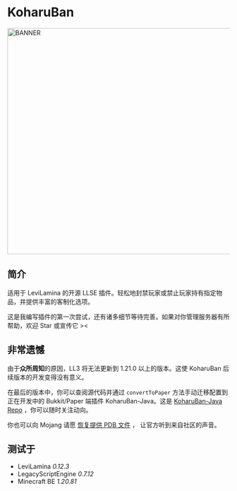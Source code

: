 # KoharuBan

<img src="./logo.png" alt="BANNER" width="512" />

## 简介

适用于 LeviLamina 的开源 LLSE 插件。轻松地封禁玩家或禁止玩家持有指定物品，并提供丰富的客制化选项。

这是我编写插件的第一次尝试，还有诸多细节等待完善。如果对你管理服务器有所帮助，欢迎 Star 或宣传它 ><

## 非常遗憾

由于**众所周知**的原因，LL3 将无法更新到 1.21.0 以上的版本。这使 KoharuBan 后续版本的开发变得没有意义。

在最后的版本中，你可以查阅源代码并通过 `convertToPaper` 方法手动迁移配置到正在开发中的 Bukkit/Paper 端插件 KoharuBan-Java。这是 [KoharuBan-Java Repo](https://github.com/daisukiKaffuChino/KoharuBan-Java) ，你可以随时关注动向。

你也可以向 Mojang 请愿  [恢复提供 PDB 文件](https://feedback.minecraft.net/hc/en-us/community/posts/27425253557389-Request-to-Continue-Providing-PDB-Files-in-Future-BDS-Versions) ， 让官方听到来自社区的声音。

## 测试于

- LeviLamina *0.12.3*
- LegacyScriptEngine *0.7.12*
- Minecraft BE *1.20.81*
